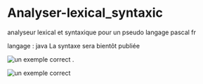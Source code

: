 # Analyser-lexical_syntaxic
analyseur lexical et syntaxique pour un pseudo langage pascal fr

langage : java 
La syntaxe sera bientôt publiée

![un exemple correct](http://i.imgur.com/Qy1tXLS.png)  .

![un exemple correct](http://i.imgur.com/Z142r1X.jpg)

